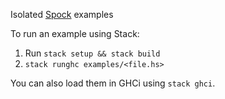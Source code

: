 Isolated [Spock](https://github.com/agrafix/Spock) examples

To run an example using Stack:
1. Run ```stack setup && stack build```
2. ```stack runghc examples/<file.hs>```

You can also load them in GHCi using ```stack ghci```.
